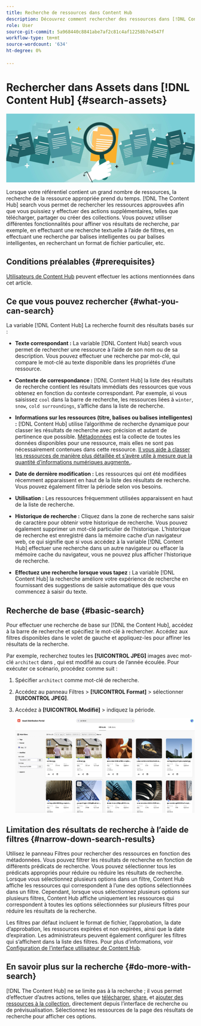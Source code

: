 ```yaml
---
title: Recherche de ressources dans Content Hub
description: Découvrez comment rechercher des ressources dans [!DNL Content Hub]
role: User
source-git-commit: 5a968440c8841abe7af2c81c4af12258b7e4547f
workflow-type: tm+mt
source-wordcount: '634'
ht-degree: 0%

---
```



# Rechercher dans Assets dans [!DNL Content Hub] {#search-assets}

![Image de la bannière de ressources](assets/search.png)

Lorsque votre référentiel contient un grand nombre de ressources, la recherche de la ressource appropriée prend du temps. [!DNL The Content Hub] search vous permet de rechercher les ressources approuvées afin que vous puissiez y effectuer des actions supplémentaires, telles que télécharger, partager ou créer des collections. Vous pouvez utiliser différentes fonctionnalités pour affiner vos résultats de recherche, par exemple, en effectuant une recherche textuelle à l’aide de filtres, en effectuant une recherche par balises intelligentes ou par balises intelligentes, en recherchant un format de fichier particulier, etc.

## Conditions préalables {#prerequisites}

[Utilisateurs de Content Hub](deploy-content-hub.md#onboard-content-hub-users) peuvent effectuer les actions mentionnées dans cet article.

## Ce que vous pouvez rechercher  {#what-you-can-search}

La variable [!DNL Content Hub] La recherche fournit des résultats basés sur :

* **Texte correspondant :** La variable [!DNL Content Hub] search vous permet de rechercher une ressource à l’aide de son nom ou de sa description. Vous pouvez effectuer une recherche par mot-clé, qui compare le mot-clé au texte disponible dans les propriétés d’une ressource.

* **Contexte de correspondance :** [!DNL Content Hub] la liste des résultats de recherche contient les résultats immédiats des ressources que vous obtenez en fonction du contexte correspondant. Par exemple, si vous saisissez `cool` dans la barre de recherche, les ressources liées à `winter`, `snow`, `cold surroundings`, s’affiche dans la liste de recherche.

* **Informations sur les ressources (titre, balises ou balises intelligentes) :** [!DNL Content Hub] utilise l’algorithme de recherche dynamique pour classer les résultats de recherche avec précision et autant de pertinence que possible. [Métadonnées](#asset-properties.md) est la collecte de toutes les données disponibles pour une ressource, mais elles ne sont pas nécessairement contenues dans cette ressource. [Il vous aide à classer les ressources de manière plus détaillée et s’avère utile à mesure que la quantité d’informations numériques augmente.](/help/assets/configure-content-hub-ui-options.md##configure-metadata-search-content-hub).

* **Date de dernière modification :** Les ressources qui ont été modifiées récemment apparaissent en haut de la liste des résultats de recherche. Vous pouvez également filtrer la période selon vos besoins.

* **Utilisation :** Les ressources fréquemment utilisées apparaissent en haut de la liste de recherche.

* **Historique de recherche :** Cliquez dans la zone de recherche sans saisir de caractère pour obtenir votre historique de recherche. Vous pouvez également supprimer un mot-clé particulier de l’historique. L’historique de recherche est enregistré dans la mémoire cache d’un navigateur web, ce qui signifie que si vous accédez à la variable [!DNL Content Hub] effectuer une recherche dans un autre navigateur ou effacer la mémoire cache du navigateur, vous ne pouvez plus afficher l’historique de recherche.

* **Effectuez une recherche lorsque vous tapez :** La variable [!DNL Content Hub] la recherche améliore votre expérience de recherche en fournissant des suggestions de saisie automatique dès que vous commencez à saisir du texte.

## Recherche de base {#basic-search}

Pour effectuer une recherche de base sur [!DNL the Content Hub], accédez à la barre de recherche et spécifiez le mot-clé à rechercher. Accédez aux filtres disponibles dans le volet de gauche et appliquez-les pour affiner les résultats de la recherche.

Par exemple, recherchez toutes les **[!UICONTROL JPEG]** images avec mot-clé `architect` dans , qui est modifié au cours de l’année écoulée. Pour exécuter ce scénario, procédez comme suit :

1. Spécifier `architect` comme mot-clé de recherche.

1. Accédez au panneau Filtres > **[!UICONTROL Format]** > sélectionner **[!UICONTROL JPEG]**.

1. Accédez à **[!UICONTROL Modifié]** > indiquez la période.

   ![Recherche de base](assets/basic-search.png)

## Limitation des résultats de recherche à l’aide de filtres {#narrow-down-search-results}

Utilisez le panneau Filtres pour rechercher des ressources en fonction des métadonnées. Vous pouvez filtrer les résultats de recherche en fonction de différents prédicats de recherche. Vous pouvez sélectionner tous les prédicats appropriés pour réduire ou réduire les résultats de recherche. Lorsque vous sélectionnez plusieurs options dans un filtre, Content Hub affiche les ressources qui correspondent à l’une des options sélectionnées dans un filtre. Cependant, lorsque vous sélectionnez plusieurs options sur plusieurs filtres, Content Hub affiche uniquement les ressources qui correspondent à toutes les options sélectionnées sur plusieurs filtres pour réduire les résultats de la recherche.

Les filtres par défaut incluent le format de fichier, l’approbation, la date d’approbation, les ressources expirées et non expirées, ainsi que la date d’expiration. Les administrateurs peuvent également configurer les filtres qui s’affichent dans la liste des filtres. Pour plus d’informations, voir [Configuration de l’interface utilisateur de Content Hub](configure-content-hub-ui-options.md#configure-filters-content-hub).

<!--

<table>
    <tbody>
     <tr>
      <th><strong>Search Predicate</strong></th>
      <th><strong>Description</strong></th>
      <th><strong>Properties</strong></th>
     </tr>
     <tr>
      <td> Campaigns </td>
      <td> Allows you to search using planned activity performed to take any particular action. For example, advertisement campaign run on Ferrari to know the understand the interests of people using number of clicks people perform.</td>
      <td>NA</td>
     </tr>
     <tr>
      <td> Channels </td>
      <td> Helps you to understand the path from where the asset is coming from. For example, web, social media, books, catalog, etc.</td>
      <td>NA</td>
     </tr>
     <tr>
      <td> Region </td>
      <td> Helps you to understand the location where the asset is created. For example, Japan, EMEA, Worldwide, etc.</td>
      <td>NA</td>
     </tr>
     <tr>
      <td> Keywords </td>
      <td> Keyword helps you search using terms or the words that you enter based on the topic. For example, images, low-resolution, etc.</td>
      <td>NA</td>
     </tr>
     <tr>
      <td> Timeframe </td>
      <td> Helps you search assets using timeline. For example, search by year 2024, Q3 2023, etc.</td>
      <td>NA</td>
     </tr>
     <tr>
      <td>File format</td>
      <td>Composition of an asset. The supported assets include image, document, video, printable media, and so on.</td>
      <td>
        <ul>
            <li>[!UICONTROL JPEG]</li> 
            <li>[!UICONTROL Quicktime]</li> 
            <li>[!UICONTROL PNG]</li> 
            <li>[!UICONTROL WebP]</li> 
            <li>[!UICONTROL MP4]</li> 
            <li>[!UICONTROL Plain]</li> 
            <li>[!UICONTROL PDF]</li>
            <li>[!UICONTROL SVG + XML]</li>
        </ul>
      </td>
     </tr>
     <tr>
      <td>Tags</td>
      <td>Tags help you categorize assets that can be browsed and searched more efficiently based on hierarchical taxonomies.</td>
      <td>
        <ul>
            <li>Field label</li>
            <li>Property name</li>
            <li>Path</li>
            <li>Description</li>
        </ul>
      </td>
     </tr>
     <!--<tr>
      <td>Subject</td>
      <td>Classification of assets based on their theme. For example, colorful, hiking, outdoors.</td>
      <td>NA</td>
     </tr>
          <tr>
      <td>Last modified</td>
      <td>Search assets based on their last modification. Specify the date range using the Start date and End date fields.</td>
      <td>
        <ul>
            <li>Range text (From)</li> 
            <li>Range text (To) </li>
        </ul>
      </td>
     </tr>    
     <!--<tr>
      <td>Asset ID</td>
      <td>Unique number that identifies the asset.</td>
      <td>NA</td>
     </tr>
     <tr>
      <td> Colors </td>
      <td> Helps you search assets using colors that are automatically identified in an asset using Adobe's Sensei AI capabilities.</td>
      <td>NA</td>
     </tr>  
    </tbody>
   </table>

-->

## En savoir plus sur la recherche {#do-more-with-search}

[!DNL The Content Hub] ne se limite pas à la recherche ; il vous permet d’effectuer d’autres actions, telles que [télécharger](download-assets-content-hub.md), [share](share-assets-content-hub.md), et [ajouter des ressources à la collection](collections-content-hub.md), directement depuis l’interface de recherche ou de prévisualisation. Sélectionnez les ressources de la page des résultats de recherche pour afficher ces options.
